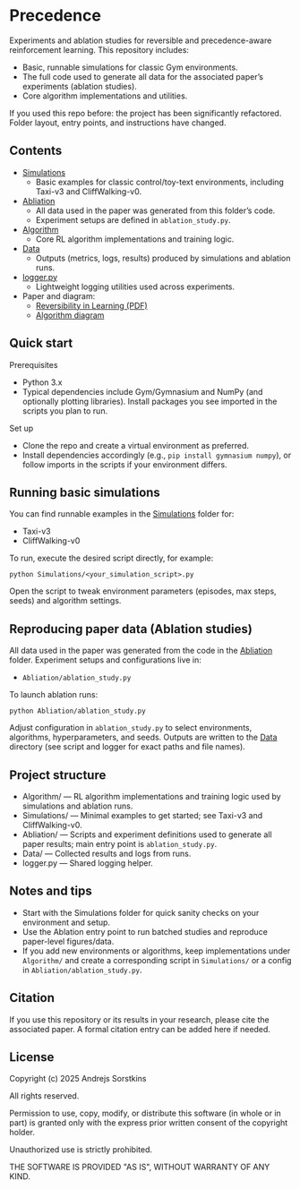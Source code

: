 # Precedence

Experiments and ablation studies for reversible and precedence-aware reinforcement learning. This repository includes:
- Basic, runnable simulations for classic Gym environments.
- The full code used to generate all data for the associated paper’s experiments (ablation studies).
- Core algorithm implementations and utilities.

If you used this repo before: the project has been significantly refactored. Folder layout, entry points, and instructions have changed.

## Contents

- [Simulations](https://github.com/AndreyShor/Precedence/tree/main/Simulations)
  - Basic examples for classic control/toy-text environments, including Taxi-v3 and CliffWalking-v0.
- [Abliation](https://github.com/AndreyShor/Precedence/tree/main/Abliation)
  - All data used in the paper was generated from this folder’s code.
  - Experiment setups are defined in `ablation_study.py`.
- [Algorithm](https://github.com/AndreyShor/Precedence/tree/main/Algorithm)
  - Core RL algorithm implementations and training logic.
- [Data](https://github.com/AndreyShor/Precedence/tree/main/Data)
  - Outputs (metrics, logs, results) produced by simulations and ablation runs.
- [logger.py](https://github.com/AndreyShor/Precedence/blob/main/logger.py)
  - Lightweight logging utilities used across experiments.
- Paper and diagram:
  - [Reversibility in Learning (PDF)](https://github.com/AndreyShor/Precedence/blob/main/Reversibility_in_Learning_FULL.pdf)
  - [Algorithm diagram](https://github.com/AndreyShor/Precedence/blob/main/reversible_algorithm_diagram.png)

## Quick start

Prerequisites
- Python 3.x
- Typical dependencies include Gym/Gymnasium and NumPy (and optionally plotting libraries). Install packages you see imported in the scripts you plan to run.

Set up
- Clone the repo and create a virtual environment as preferred.
- Install dependencies accordingly (e.g., `pip install gymnasium numpy`), or follow imports in the scripts if your environment differs.

## Running basic simulations

You can find runnable examples in the [Simulations](https://github.com/AndreyShor/Precedence/tree/main/Simulations) folder for:
- Taxi-v3
- CliffWalking-v0

To run, execute the desired script directly, for example:
```
python Simulations/<your_simulation_script>.py
```
Open the script to tweak environment parameters (episodes, max steps, seeds) and algorithm settings.

## Reproducing paper data (Ablation studies)

All data used in the paper was generated from the code in the [Abliation](https://github.com/AndreyShor/Precedence/tree/main/Abliation) folder. Experiment setups and configurations live in:
- `Abliation/ablation_study.py`

To launch ablation runs:
```
python Abliation/ablation_study.py
```
Adjust configuration in `ablation_study.py` to select environments, algorithms, hyperparameters, and seeds. Outputs are written to the [Data](https://github.com/AndreyShor/Precedence/tree/main/Data) directory (see script and logger for exact paths and file names).

## Project structure

- Algorithm/ — RL algorithm implementations and training logic used by simulations and ablation runs.
- Simulations/ — Minimal examples to get started; see Taxi-v3 and CliffWalking-v0.
- Abliation/ — Scripts and experiment definitions used to generate all paper results; main entry point is `ablation_study.py`.
- Data/ — Collected results and logs from runs.
- logger.py — Shared logging helper.

## Notes and tips

- Start with the Simulations folder for quick sanity checks on your environment and setup.
- Use the Ablation entry point to run batched studies and reproduce paper-level figures/data.
- If you add new environments or algorithms, keep implementations under `Algorithm/` and create a corresponding script in `Simulations/` or a config in `Abliation/ablation_study.py`.

## Citation

If you use this repository or its results in your research, please cite the associated paper. A formal citation entry can be added here if needed.

## License

Copyright (c) 2025 Andrejs Sorstkins

All rights reserved.

Permission to use, copy, modify, or distribute this software (in whole or in part) 
is granted only with the express prior written consent of the copyright holder.

Unauthorized use is strictly prohibited.

THE SOFTWARE IS PROVIDED "AS IS", WITHOUT WARRANTY OF ANY KIND.